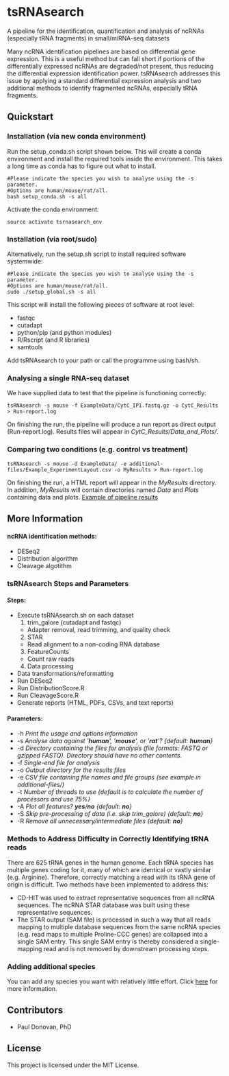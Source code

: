 # tsRNAsearch

A pipeline for the identification, quantification and analysis of ncRNAs (especially tRNA fragments) in small/miRNA-seq datasets

Many ncRNA identification pipelines are based on differential gene expression. This is a useful method but can fall short if portions of the differentially expressed ncRNAs are degraded/not present, thus reducing the differential expression identification power. tsRNAsearch addresses this issue by applying a standard differential expression analysis and two additional methods to identify fragmented ncRNAs, especially tRNA fragments.

## Quickstart
### Installation (via new conda environment)
Run the setup_conda.sh script shown below. This will create a conda environment and install the required tools inside the environment. This takes a long time as conda has to figure out what to install. 

```
#Please indicate the species you wish to analyse using the -s parameter.
#Options are human/mouse/rat/all.
bash setup_conda.sh -s all
```

Activate the conda environment:

```
source activate tsrnasearch_env
```

### Installation (via root/sudo)
Alternatively, run the setup.sh script to install required software systemwide:

```
#Please indicate the species you wish to analyse using the -s parameter.
#Options are human/mouse/rat/all.
sudo ./setup_global.sh -s all
```

This script will install the following pieces of software at root level:

* fastqc
* cutadapt
* python/pip (and python modules)
* R/Rscript (and R libraries)
* samtools

Add tsRNAsearch to your path or call the programme using bash/sh.

### Analysing a single RNA-seq dataset
We have supplied data to test that the pipeline is functioning correctly:

```
tsRNAsearch -s mouse -f ExampleData/CytC_IP1.fastq.gz -o CytC_Results > Run-report.log
```

On finishing the run, the pipeline will produce a run report as direct output (Run-report.log). Results files will appear in *CytC\_Results/Data\_and\_Plots/*.

### Comparing two conditions (e.g. control vs treatment)
```
tsRNAsearch -s mouse -d ExampleData/ -e additional-files/Example_ExperimentLayout.csv -o MyResults > Run-report.log 
```

On finishing the run, a HTML report will appear in the *MyResults* directory. In addition, *MyResults* will contain directories named *Data* and *Plots* containing data and plots. [Example of pipeline results](https://giantspacerobot.github.io/tsRNAsearch_ExampleOutput/CytC_vs_TotalRNA.Results-summary.Base64encoded.html)

## More Information
#### ncRNA identification methods:
* DESeq2
* Distribution algorithm
* Cleavage algotithm

### tsRNAsearch Steps and Parameters 
#### Steps:
* Execute tsRNAsearch.sh on each dataset
  1. trim\_galore (cutadapt and fastqc) 
    * Adapter removal, read trimming, and quality check
  2. STAR
    * Read alignment to a non-coding RNA database
  3. FeatureCounts
    * Count raw reads
  4. Data processing
* Data transformations/reformatting
* Run DESeq2
* Run DistributionScore.R
* Run CleavageScore.R
* Generate reports (HTML, PDFs, CSVs, and text reports)
#### Parameters:
* -h *Print the usage and options information*
* -s *Analyse data against '__human__', '__mouse__', or '__rat__'? {default: __human__}*
* -d *Directory containing the files for analysis (file formats: FASTQ or gzipped FASTQ). Directory should have no other contents.*
* -f *Single-end file for analysis*
* -o *Output directory for the results files*
* -e *CSV file containing file names and file groups (see example in additional-files/)*
* -t *Number of threads to use {default is to calculate the number of processors and use 75%}*
* -A *Plot all features? __yes__/__no__ {default: __no__}*
* -S *Skip pre-processing of data (i.e. skip trim_galore) {default: __no__}*
* -R *Remove all unnecessary/intermediate files {default: __no__}*

### Methods to Address Difficulty in Correctly Identifying tRNA reads
There are 625 tRNA genes in the human genome. Each tRNA species has multiple genes coding for it, many of which are identical or vastly similar (e.g. Arginine). Therefore, correctly matching a read with its tRNA gene of origin is difficult. Two methods have been implemented to address this:
* CD-HIT was used to extract representative sequences from all ncRNA sequences. The ncRNA STAR database was built using these representative sequences.
* The STAR output (SAM file) is processed in such a way that all reads mapping to multiple database sequences from the same ncRNA species (e.g. read maps to multiple Proline-CCC genes) are collapsed into a single SAM entry. This single SAM entry is thereby considered a single-mapping read and is not removed by downstream processing steps.

### Adding additional species
You can add any species you want with relatively little effort. Click [here](https://github.com/GiantSpaceRobot/tsRNAsearch_add-new-species) for more information.

## Contributors
* Paul Donovan, PhD

## License
This project is licensed under the MIT License.

